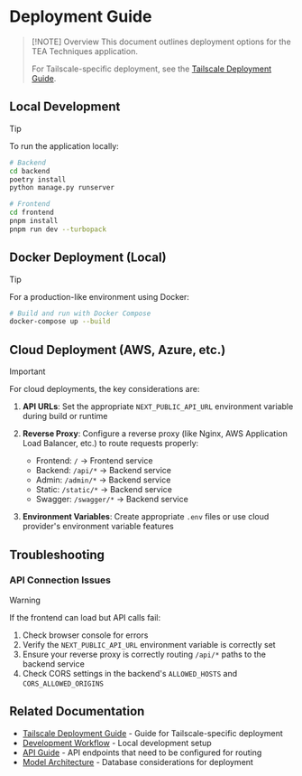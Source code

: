 # Deployment Guide

> [!NOTE] Overview
> This document outlines deployment options for the TEA Techniques application.
>
> For Tailscale-specific deployment, see the [Tailscale Deployment Guide](TAILSCALE-DEPLOYMENT.md).

## Local Development

> [!TIP]
> To run the application locally:
>
> ```bash
> # Backend
> cd backend
> poetry install
> python manage.py runserver
>
> # Frontend
> cd frontend
> pnpm install
> pnpm run dev --turbopack
> ```

## Docker Deployment (Local)

> [!TIP]
> For a production-like environment using Docker:
>
> ```bash
> # Build and run with Docker Compose
> docker-compose up --build
> ```

## Cloud Deployment (AWS, Azure, etc.)

> [!IMPORTANT]
> For cloud deployments, the key considerations are:
>
> 1. **API URLs**: Set the appropriate `NEXT_PUBLIC_API_URL` environment variable during build or runtime
>
> 2. **Reverse Proxy**: Configure a reverse proxy (like Nginx, AWS Application Load Balancer, etc.) to route requests properly:
>
>    - Frontend: `/` → Frontend service
>    - Backend: `/api/*` → Backend service
>    - Admin: `/admin/*` → Backend service
>    - Static: `/static/*` → Backend service
>    - Swagger: `/swagger/*` → Backend service
>
> 3. **Environment Variables**: Create appropriate `.env` files or use cloud provider's environment variable features

## Troubleshooting

### API Connection Issues

> [!WARNING]
> If the frontend can load but API calls fail:
>
> 1. Check browser console for errors
> 2. Verify the `NEXT_PUBLIC_API_URL` environment variable is correctly set
> 3. Ensure your reverse proxy is correctly routing `/api/*` paths to the backend service
> 4. Check CORS settings in the backend's `ALLOWED_HOSTS` and `CORS_ALLOWED_ORIGINS`

## Related Documentation

- [Tailscale Deployment Guide](TAILSCALE-DEPLOYMENT.md) - Guide for Tailscale-specific deployment
- [Development Workflow](DEVELOPMENT-WORKFLOW.md) - Local development setup
- [API Guide](API-GUIDE.md) - API endpoints that need to be configured for routing
- [Model Architecture](MODEL-ARCHITECTURE.md) - Database considerations for deployment
